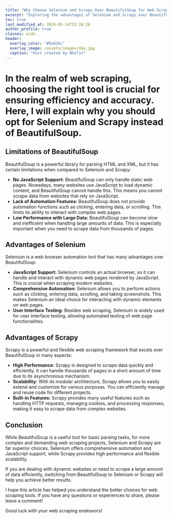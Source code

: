 ```yaml
---
title: "Why Choose Selenium and Scrapy Over BeautifulSoup for Web Scraping"
excerpt: "Exploring the advantages of Selenium and Scrapy over BeautifulSoup for web scraping."
toc: true
last_modified_at: 2024-05-14T15:28:28
author_profile: true
classes: wide 
header:
  overlay_color: "#5e616c"
  overlay_image: /assets/images/day.jpg
  caption: "Post created by NhoTin"
---
```

# In the realm of web scraping, choosing the right tool is crucial for ensuring efficiency and accuracy. Here, I will explain why you should opt for Selenium and Scrapy instead of BeautifulSoup.

## Limitations of BeautifulSoup

BeautifulSoup is a powerful library for parsing HTML and XML, but it has certain limitations when compared to Selenium and Scrapy:

- **No JavaScript Support:** BeautifulSoup can only handle static web pages. Nowadays, many websites use JavaScript to load dynamic content, and BeautifulSoup cannot handle this. This means you cannot scrape data from websites that rely on JavaScript.
- **Lack of Automation Features:** BeautifulSoup does not provide automation functions such as clicking, entering data, or scrolling. This limits its ability to interact with complex web pages.
- **Low Performance with Large Data:** BeautifulSoup can become slow and inefficient when handling large amounts of data. This is especially important when you need to scrape data from thousands of pages.

## Advantages of Selenium

Selenium is a web browser automation tool that has many advantages over BeautifulSoup:

- **JavaScript Support:** Selenium controls an actual browser, so it can handle and interact with dynamic web pages rendered by JavaScript. This is crucial when scraping modern websites.
- **Comprehensive Automation:** Selenium allows you to perform actions such as clicking, entering data, scrolling, and taking screenshots. This makes Selenium an ideal choice for interacting with dynamic elements on web pages.
- **User Interface Testing:** Besides web scraping, Selenium is widely used for user interface testing, allowing automated testing of web page functionalities.

## Advantages of Scrapy

Scrapy is a powerful and flexible web scraping framework that excels over BeautifulSoup in many aspects:

- **High Performance:** Scrapy is designed to scrape data quickly and efficiently. It can handle thousands of pages in a short amount of time due to its asynchronous mechanism.
- **Scalability:** With its modular architecture, Scrapy allows you to easily extend and customize for various purposes. You can efficiently manage and reuse code for different projects.
- **Built-in Features:** Scrapy provides many useful features such as handling HTTP requests, managing cookies, and processing responses, making it easy to scrape data from complex websites.

## Conclusion

While BeautifulSoup is a useful tool for basic parsing tasks, for more complex and demanding web scraping projects, Selenium and Scrapy are far superior choices. Selenium offers comprehensive automation and JavaScript support, while Scrapy provides high performance and flexible scalability.

If you are dealing with dynamic websites or need to scrape a large amount of data efficiently, switching from BeautifulSoup to Selenium or Scrapy will help you achieve better results.

I hope this article has helped you understand the better choices for web scraping tools. If you have any questions or experiences to share, please leave a comment!

Good luck with your web scraping endeavors!
